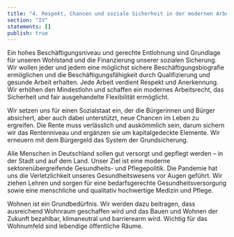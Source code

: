 ```yaml
---
title: "4. Respekt, Chancen und soziale Sicherheit in der modernen Arbeitswelt"
section: "IV"
statements: []
publish: true
---
```


Ein hohes Beschäftigungsniveau und gerechte Entlohnung sind Grundlage für unseren Wohlstand und die Finanzierung unserer sozialen Sicherung. Wir wollen jeder und jedem eine möglichst sichere Beschäftigungsbiografie ermöglichen und die Beschäftigungsfähigkeit durch Qualifizierung und gesunde Arbeit erhalten. Jede Arbeit verdient Respekt und Anerkennung. Wir erhöhen den Mindestlohn und schaffen ein modernes Arbeitsrecht, das Sicherheit und fair ausgehandelte Flexibilität ermöglicht.

Wir setzen uns für einen Sozialstaat ein, der die Bürgerinnen und Bürger absichert, aber auch dabei unterstützt, neue Chancen im Leben zu ergreifen. Die Rente muss verlässlich und auskömmlich sein, darum sichern wir das Rentenniveau und ergänzen sie um kapitalgedeckte Elemente. Wir erneuern mit dem Bürgergeld das System der Grundsicherung.

Alle Menschen in Deutschland sollen gut versorgt und gepflegt werden – in der Stadt und auf dem Land. Unser Ziel ist eine moderne sektorenübergreifende Gesundheits- und Pflegepolitik. Die Pandemie hat uns die Verletzlichkeit unseres Gesundheitswesens vor Augen geführt. Wir ziehen Lehren und sorgen für eine bedarfsgerechte Gesundheitsversorgung sowie eine menschliche und qualitativ hochwertige Medizin und Pflege.

Wohnen ist ein Grundbedürfnis. Wir werden dazu beitragen, dass ausreichend Wohnraum geschaffen wird und das Bauen und Wohnen der Zukunft bezahlbar, klimaneutral und barrierearm wird. Wichtig für das Wohnumfeld sind lebendige öffentliche Räume.
